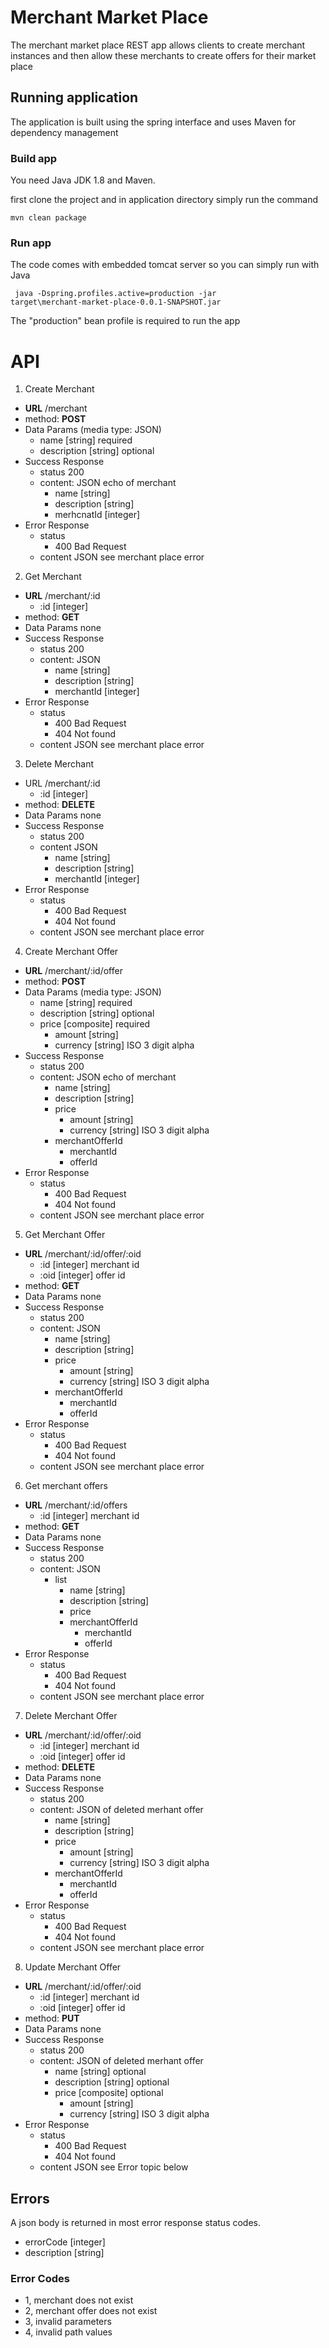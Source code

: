 # Merchant Market Place

The merchant market place REST app allows clients to create merchant instances 
and then allow these merchants to create offers for their market place

## Running application
The application is built using the spring interface and uses Maven for
dependency management

### Build app

You need Java JDK 1.8 and Maven.

first clone the project and in application directory simply run the command 

<code>mvn clean package</code> 

### Run app
The code comes with embedded tomcat server so you can simply run with Java 

<code> java -Dspring.profiles.active=production -jar target\merchant-market-place-0.0.1-SNAPSHOT.jar</code>

The "production" bean profile is required to run the app

# API

1. Create Merchant 
  * **URL** /merchant 
  * method: **POST**
  * Data Params (media type: JSON)
    * name [string] required
    * description [string] optional
  * Success Response
    * status 200
    * content: JSON echo of merchant
      * name [string]
      * description [string] 
      * merhcnatId [integer]
  * Error Response
    * status 
      * 400 Bad Request
    * content JSON see merchant place error
	
         
2. Get Merchant
  * **URL** /merchant/:id
    * :id [integer] 
  * method: **GET**
  * Data Params none
  * Success Response
    * status 200
    * content: JSON
      * name [string]
      * description [string]
      * merchantId [integer]
  * Error Response
    * status 
      * 400 Bad Request
      * 404 Not found
    * content JSON see merchant place error
 
3. Delete Merchant
  * URL /merchant/:id
    * :id [integer] 
  * method: **DELETE**
  * Data Params none
  * Success Response
    * status 200
    * content JSON
      * name [string]
      * description [string]
      * merchantId [integer]
  * Error Response
    * status 
      * 400 Bad Request
      * 404 Not found
    * content JSON see merchant place error
    
4. Create Merchant Offer
  * **URL** /merchant/:id/offer 
  * method: **POST**
  * Data Params (media type: JSON)
    * name [string] required
    * description [string] optional
    * price [composite] required
      * amount [string]
      * currency [string] ISO 3 digit alpha
  * Success Response
    * status 200
    * content: JSON echo of merchant
      * name [string]
      * description [string] 
      * price
        * amount [string]
        * currency [string] ISO 3 digit alpha      
      * merchantOfferId
        * merchantId
        * offerId
  * Error Response
    * status 
      * 400 Bad Request
      * 404 Not found
    * content JSON see merchant place error
	
5. Get Merchant Offer
  * **URL** /merchant/:id/offer/:oid
    * :id [integer] merchant id
    * :oid [integer] offer id
  * method: **GET**
  * Data Params none
  * Success Response
    * status 200
    * content: JSON
      * name [string]
      * description [string] 
      * price
        * amount [string]
        * currency [string] ISO 3 digit alpha      
      * merchantOfferId
        * merchantId
        * offerId
  * Error Response
    * status 
      * 400 Bad Request
      * 404 Not found
    * content JSON see merchant place error
6. Get merchant offers
  * **URL** /merchant/:id/offers
    * :id [integer] merchant id
  * method: **GET**
  * Data Params none
  * Success Response
    * status 200
    * content: JSON
      * list 
        * name [string]
        * description [string] 
        * price
        * merchantOfferId
          * merchantId
          * offerId
  * Error Response
    * status 
      * 400 Bad Request
      * 404 Not found
    * content JSON see merchant place error 
7. Delete Merchant Offer
  * **URL** /merchant/:id/offer/:oid
    * :id [integer] merchant id
    * :oid [integer] offer id
  * method: **DELETE**
  * Data Params none
  * Success Response
    * status 200
    * content: JSON of deleted merhant offer
      * name [string]
      * description [string] 
      * price
        * amount [string]
        * currency [string] ISO 3 digit alpha      
      * merchantOfferId
        * merchantId
        * offerId
  * Error Response
    * status 
      * 400 Bad Request
      * 404 Not found
    * content JSON see merchant place error
8. Update Merchant Offer
  * **URL** /merchant/:id/offer/:oid
    * :id [integer] merchant id
    * :oid [integer] offer id
  * method: **PUT**
  * Data Params none
  * Success Response
    * status 200
    * content: JSON of deleted merhant offer
      * name [string] optional
      * description [string] optional
      * price [composite] optional
        * amount [string]
        * currency [string] ISO 3 digit alpha           
  * Error Response
    * status 
      * 400 Bad Request
      * 404 Not found
    * content JSON see Error topic below

## Errors

A json body is returned in most error response status codes. 

* errorCode [integer]
* description [string]

### Error Codes
* 1, merchant does not exist 
* 2, merchant offer does not exist
* 3, invalid parameters
* 4, invalid path values